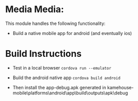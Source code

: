 # Media Media:

This module handles the following functionality:

* Build a native mobile app for android (and eventually ios)

# Build Instructions

- Test in a local browser
`cordova run --emulator`

- Build the android native app
`cordova build android`
- Then install the app-debug.apk generated in kamehouse-mobile\platforms\android\app\build\outputs\apk\debug

